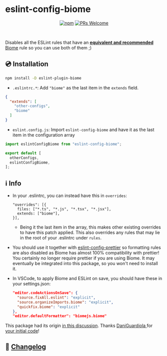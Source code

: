 # eslint-config-biome

<div align="center">

[![npm](https://img.shields.io/npm/v/eslint-config-biome)](https://www.npmjs.com/package/eslint-config-biome)
[![PRs Welcome](https://img.shields.io/badge/PRs-welcome-brightgreen.svg?style=flat-square)](http://makeapullrequest.com)
<!--- [![npm](https://img.shields.io/npm/dm/eslint-config-biome)](https://www.npmjs.com/package/eslint-config-biome) -->

</div>

<br/>

Disables all the ESLint rules that have an [**equivalent and recommended**](https://github.com/biomejs/biome/discussions/3) [Biome](https://biomejs.dev/) rule so you can use both of them ;)

## 💿 Installation

```bash
npm install -D eslint-plugin-biome
```

- `.eslintrc.*`: Add `"biome"` as the last item in the `extends` field.

```json
{
  "extends": [
    "other-configs",
    "biome"
  ]
}
```

- `eslint.config.js`: Import `eslint-config-biome` and have it as the last item in the configuration array

```js
import eslintConfigBiome from "eslint-config-biome";

export default [
  otherConfigs,
  eslintConfigBiome,
];
```

## ℹ️ Info

- In your .eslintrc, you can instead have this in `overrides`:

    ```
    "overrides": [{
      files: ["*.ts", "*.js", "*.tsx", "*.jsx"],
      extends: ["biome"],
    }],
    ```

    - Being it the last item in the array, this makes other existing overrides to have this patch applied. This also overrides any rules that may lie in the root of your .eslintrc under `rules`.

- You should use it together with [eslint-config-prettier](https://github.com/prettier/eslint-config-prettier) so formatting rules are also disabled as Biome has almost 100% compatibility with prettier! You certainly no longer require prettier if you are using Biome. It may eventually be integrated into this package, so you won't need to install it.

- In VSCode, to apply Biome and ESLint on save, you should have these in your settings.json:

    ```json
    "editor.codeActionsOnSave": {
      "source.fixAll.eslint": "explicit",
      "source.organizeImports.biome": "explicit",
      "quickfix.biome": "explicit"
    },
    "editor.defaultFormatter": "biomejs.biome"
    ```

This package had its origin [in this discussion](https://github.com/biomejs/biome/discussions/3#discussioncomment-7876363). Thanks [DaniGuardiola
](https://github.com/DaniGuardiola) for [your initial code](https://github.com/biomejs/biome/discussions/3#discussioncomment-7910787)!


## 📰 [Changelog](CHANGELOG.md)
